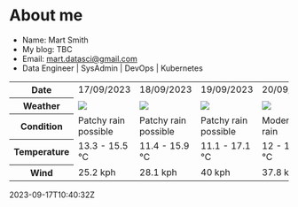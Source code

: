 # About me

- Name: Mart Smith
- My blog: TBC
- Email: [mart.datasci@gmail.com](mailto:mart.datasci6@gmail.com)
- Data Engineer | SysAdmin | DevOps | Kubernetes


<table>
    <tr>
        <th>Date</th>
        <td>17/09/2023</td><td>18/09/2023</td><td>19/09/2023</td><td>20/09/2023</td><td>21/09/2023</td><td>22/09/2023</td><td>23/09/2023</td>
    </tr>
    <tr>
        <th>Weather</th>
        <td><img src="https://cdn.weatherapi.com/weather/64x64/day/176.png"/></td><td><img src="https://cdn.weatherapi.com/weather/64x64/day/176.png"/></td><td><img src="https://cdn.weatherapi.com/weather/64x64/day/176.png"/></td><td><img src="https://cdn.weatherapi.com/weather/64x64/day/302.png"/></td><td><img src="https://cdn.weatherapi.com/weather/64x64/day/176.png"/></td><td><img src="https://cdn.weatherapi.com/weather/64x64/day/176.png"/></td><td><img src="https://cdn.weatherapi.com/weather/64x64/day/176.png"/></td>
    </tr>
    <tr>
        <th>Condition</th>
        <td width="200px">Patchy rain possible</td><td width="200px">Patchy rain possible</td><td width="200px">Patchy rain possible</td><td width="200px">Moderate rain</td><td width="200px">Patchy rain possible</td><td width="200px">Patchy rain possible</td><td width="200px">Patchy rain possible</td>
    </tr>
    <tr>
        <th>Temperature</th>
        <td>13.3 -  15.5 °C</td><td>11.4 -  15.9 °C</td><td>11.1 -  17.1 °C</td><td>12 -  16.8 °C</td><td>10.9 -  16 °C</td><td>12.2 -  13.9 °C</td><td>11.7 -  13.3 °C</td>
    </tr>
    <tr>
        <th>Wind</th>
        <td>25.2 kph</td><td>28.1 kph</td><td>40 kph</td><td>37.8 kph</td><td>13.7 kph</td><td>31 kph</td><td>37.1 kph</td>
    </tr>
</table>


2023-09-17T10:40:32Z

